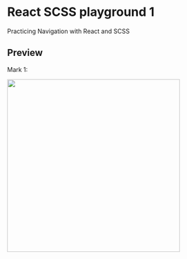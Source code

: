 
# React SCSS playground 1

Practicing Navigation with React and SCSS


## Preview

Mark 1:

<img src="Demo/demo1.png" height="400">
